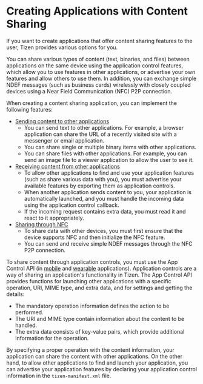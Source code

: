 # Creating Applications with Content Sharing

If you want to create applications that offer content sharing features
to the user, Tizen provides various options for you.

You can share various types of content (text, binaries, and files)
between applications on the same device using the application control
features, which allow you to use features in other applications, or
advertise your own features and allow others to use them. In addition,
you can exchange simple NDEF messages (such as business cards)
wirelessly with closely coupled devices using a Near Field Communication
(NFC) P2P connection.

When creating a content sharing application, you can implement the
following features:

-   [Sending content to other applications](app-contentshare-send.md)
    -   You can send text to other applications. For example, a browser
        application can share the URL of a recently visited site with a
        messenger or email application.
    -   You can share single or multiple binary items with
        other applications.
    -   You can share files with other applications. For example, you
        can send an image file to a viewer application to allow the user
        to see it.
-   [Receiving content from other
    applications](app-contentshare-receive.md)
    -   To allow other applications to find and use your application
        features (such as share various data with you), you must
        advertise your available features by exporting them as
        application controls.
    -   When another application sends content to you, your application
        is automatically launched, and you must handle the incoming data
        using the application control callback.
    -   If the incoming request contains extra data, you must read it
        and react to it appropriately.
-   [Sharing through NFC](app-contentshare-nfc.md)
    -   To share data with other devices, you must first ensure that the
        device supports NFC and then initialize the NFC feature.
    -   You can send and receive simple NDEF messages through the NFC
        P2P connection.

To share content through application controls, you must use the App
Control API (in
[mobile](../../api/mobile/latest/group__CAPI__APP__CONTROL__MODULE.html)
and
[wearable](../../api/wearable/latest/group__CAPI__APP__CONTROL__MODULE.html)
applications). Application controls are a way of sharing an
application's functionality in Tizen. The App Control API provides
functions for launching other applications with a specific operation,
URI, MIME type, and extra data, and for settings and getting the
details:

-   The mandatory operation information defines the action to
    be performed.
-   The URI and MIME type contain information about the content to
    be handled.
-   The extra data consists of key-value pairs, which provide additional
    information for the operation.

By specifying a proper operation with the content information, your
application can share the content with other applications. On the other
hand, to allow other applications to find and launch your application,
you can advertise your application features by declaring your
application control information in the `tizen-manifest.xml` file.

